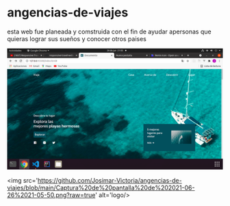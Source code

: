 # angencias-de-viajes
esta web fue planeada y comstruida con el fin de ayudar apersonas que quieras lograr sus sueños y conocer otros paises

<img src='https://github.com/Josimar-Victoria/angencias-de-viajes/blob/main/Captura%20de%20pantalla%20de%202021-06-26%2021-05-11.png?raw=true' alt='logo'/>


<img src='https://github.com/Josimar-Victoria/angencias-de-viajes/blob/main/Captura%20de%20pantalla%20de%202021-06-26%2021-05-50.png?raw=true' alt='logo/>
